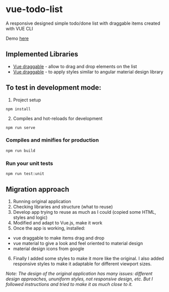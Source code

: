 # vue-todo-list

A responsive designed simple todo/done list with draggable items created with VUE CLI

Demo [here](https://celadon-jalebi-151d97.netlify.app/)

## Implemented Libraries
* [Vue draggable](https://www.npmjs.com/package/vuedraggable) - allow to drag and drop elements on the list
* [Vue draggable](https://www.creative-tim.com/vuematerial) - to apply styles similar to angular material design library

## To test in development mode:

1. Project setup
```
npm install
```

2. Compiles and hot-reloads for development
```
npm run serve
```

### Compiles and minifies for production
```
npm run build
```

### Run your unit tests
```
npm run test:unit
```

## Migration approach
1. Running original application
2. Checking libraries and structure (what to reuse)
3. Develop app trying to reuse as much as I could (copied some HTML, styles and logic)
4. Modified and adapt to Vue.js, make it work
5. Once the app is working, installed:
  * vue draggable to make items drag and drop
  * vue material to give a look and feel oriented to material design
  * material design icons from google
6. Finally I added some styles to make it more like the original. I also added responsive styles to make it adaptable for different viewport sizes.

*Note: The design of the original application has many issues: different design approaches, ununiform styles, not responsive design, etc. But I followed instructions and tried to make it as much close to it.*
